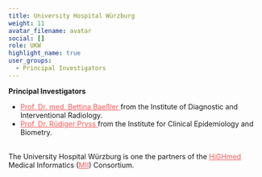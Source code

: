```yaml
---
title: University Hospital Würzburg
weight: 11
avatar_filename: avatar
social: []
role: UKW
highlight_name: true
user_groups:
  - Principal Investigators
---
```


**Principal Investigators**
-	<a href="https://www.ukw.de/radiologie/team/radiologie-detail/name/baessler-bettina/" style="color: #f55957 !important;"> Prof. Dr. med. Bettina Baeßler </a> from the Institute of Diagnostic and Interventional Radiology.
-	<a href="https://www.med.uni-wuerzburg.de/epidemiologie/institut/mitarbeiter/prof-dr-ruediger-pryss/" style="color: #f55957 !important;"> Prof. Dr. Rüdiger Pryss </a> from the Institute for Clinical Epidemiology and Biometry.



<br>The University Hospital Würzburg is one the partners of the <a href="https://www.highmed.org/en/home" style="color: #f55957 !important;">HiGHmed</a> Medical Informatics (<a href="https://www.medizininformatik-initiative.de/en/start" style="color: #f55957 !important;">MII</a>) Consortium.
<style>
  .bottom-three {
    margin-bottom: 2 cm;
    text-align:justify;
    hyphens: auto;
    -webkit-hyphens: auto;
  }
</style>
